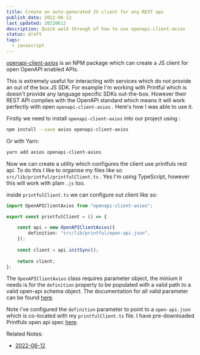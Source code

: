 ```yaml
---
title: Create an auto-generated JS client for any REST api
publish_date: 2022-06-12
last_updated: 20220612
description: Quick walk through of how to use openapi-client-axios
status: draft
tags:
  - javascript
---
```



 [openapi-client-axios](https://github.com/anttiviljami/openapi-client-axios/blob/master/packages/openapi-client-axios/README.md) is an NPM package which can create a JS client for open OpenAPI enabled APIs. 

This is extremely useful for interacting with services which do not provide an out of the box JS SDK. For example I'm working with Printful which is  doesn't provide any language specific SDKs out-the-box. However their REST API complies with the OpenAPI standard which means it will work perfectly with open `openapi-client-axios` .  Here's how I was able to use it.



Firstly we need to install `openapi-client-axios`  into our project using :

```bash
npm install --save axios openapi-client-axios
```

Or with Yarn:

```bash
yarn add axios openapi-client-axios
```

Now we can create a utility which configures the client use printfuls rest api. To do this I like to organise my files like so `src/lib/printful/printfulClient.ts`  . Yes I'm using TypeScript, however this will work with plain `.js` too.

inside `printfulClient.ts` we can configure out client like so:

```ts
import OpenAPIClientAxios from "openapi-client-axios";

export const printfulClient = () => {

	const api = new OpenAPIClientAxios({
		definition: "src/lib/printful/open-api.json",
	});
	  
	const client = api.initSync();
	
	return client;
};

```

The `OpenAPIClientAxios` class requires parameter object, the minium it needs is for the `definition` property to be populated with a valid path to a valid open-api schema object. The  documentation for all valid parameter can be found [here](https://github.com/anttiviljami/openapi-client-axios/blob/master/DOCS.md#parameter-opts).

Note i've configured the `definition` parameter to point to a `open-api.json`  which is co-located with my `printfulClient.ts` file. I have pre-downloaded Printfuls open api spec [here](blob:https://developers.printful.com/102d71b9-2e81-41f7-adb5-1cb12b4533b9).


Related Notes: 
- [2022-06-12](fleeting-notes/2022-06-12.md)

